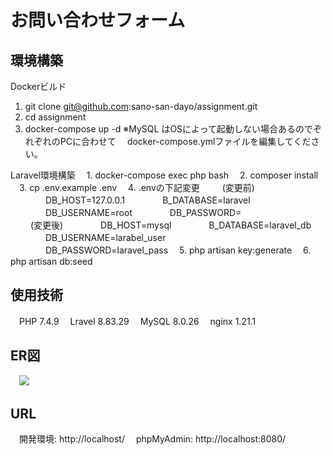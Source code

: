 # お問い合わせフォーム

## 環境構築
Dockerビルド
  1. git clone git@github.com:sano-san-dayo/assignment.git
  2. cd assignment
  3. docker-compose up -d
  ※MySQL はOSによって起動しない場合あるのでぞれぞれのPCに合わせて
  　docker-compose.ymlファイルを編集してください。

Laravel環境構築
　1. docker-compose exec php bash
　2. composer install
　3. cp .env.example .env
　4. .envの下記変更
　　 (変更前)
　　　　DB_HOST=127.0.0.1
　　　　B_DATABASE=laravel
　　　　DB_USERNAME=root
　　　　DB_PASSWORD=     
　　 (変更後)
　　　　DB_HOST=mysql
　　　　B_DATABASE=laravel_db
　　　　DB_USERNAME=larabel_user
　　　　DB_PASSWORD=laravel_pass
　5. php artisan key:generate
　6. php artisan db:seed

## 使用技術
　PHP 7.4.9
　Lravel 8.83.29
　MySQL 8.0.26
　nginx 1.21.1

## ER図
　![](./ER図.png)

## URL
　開発環境: http://localhost/
　phpMyAdmin: http://localhost:8080/
